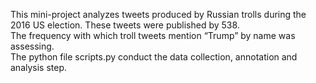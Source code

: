 This mini-project analyzes tweets produced by Russian trolls during the 2016 US election. These tweets were published by 538.\
The frequency with which troll tweets mention “Trump” by name was assessing.\
The python file scripts.py conduct the data collection, annotation and analysis step.
